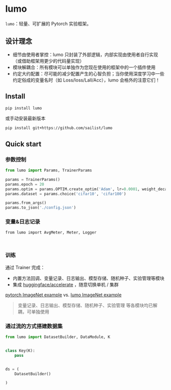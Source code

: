 # lumo

`lumo`：轻量、可扩展的 Pytorch 实验框架。

## 设计理念

- 细节由使用者掌控：lumo 只封装了外部逻辑，内部实现由使用者自行实现（或借助框架用更少的代码量实现）
- 模块解耦合：所有模块可以单独作为您现在使用的框架中的一个插件使用
- 约定大约配置：尽可能的减少配置产生的心智负担；当你使用深度学习中一些约定俗成的变量名时（如 Loss/loss/Lall/Acc），lumo 会格外的注意它们！

## Install

```bash
pip install lumo
```

或手动安装最新版本

```bash
pip install git+https://github.com/sailist/lumo
```

## Quick start

### 参数控制

```python
from lumo import Params, TrainerParams

params = TrainerParams()
params.epoch = 20
params.optim = params.OPTIM.create_optim('Adam', lr=0.0001, weight_decay=4e-5)
params.dataset = params.choice('cifar10', 'cifar100')

params.from_args()
params.to_json('./config.json')
```

### 变量&日志记录

```pycon
from lumo import AvgMeter, Meter, Logger



```

### 训练

通过 Trainer 完成：

- 内置方法回调、变量记录、日志输出、模型存储、随机种子、实验管理等模块
- 集成 [huggingface/accelerate](https://github.com/huggingface/accelerate) ，随意切换单机 / 集群

[pytorch ImageNet example]() vs. [lumo ImageNet example]()

> 变量记录、日志输出、模型存储、随机种子、实验管理 等各模块均已解耦，可单独使用

### 通过流的方式搭建数据集

```python
from lumo import DatasetBuilder, DataModule, K


class Key(K):
    pass


ds = (
    DatasetBuilder()

)
```
